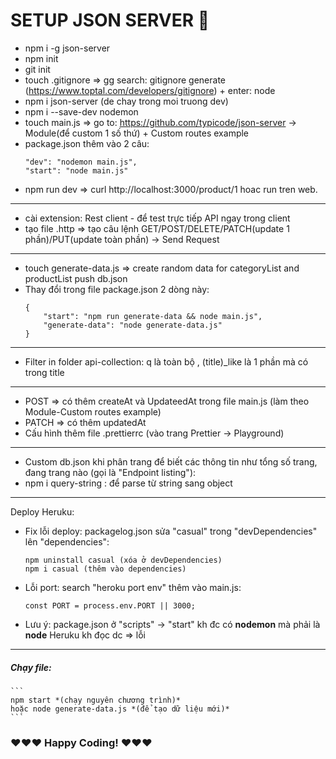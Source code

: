 # SETUP JSON  SERVER 🤩

- npm i -g json-server
- npm init
- git init
- touch .gitignore => gg search: gitignore generate (https://www.toptal.com/developers/gitignore) + enter: node
- npm i json-server (de chay trong moi truong dev)
- npm i --save-dev nodemon
- touch main.js => go to: https://github.com/typicode/json-server -> Module(để custom 1 số thứ) + Custom routes example
- package.json thêm vào 2 câu:
    ```
    "dev": "nodemon main.js",
    "start": "node main.js" 
    ```
- npm run dev => curl http://localhost:3000/product/1 hoac run tren web.

---
- cài extension: Rest client - để test trực tiếp API ngay trong client
- tạo file .http => tạo câu lệnh GET/POST/DELETE/PATCH(update 1 phần)/PUT(update toàn phần) -> Send Request

---
- touch generate-data.js => create random data for categoryList and productList push db.json
- Thay đổi trong file package.json 2 dòng này: 
    ```
    {
        "start": "npm run generate-data && node main.js",
        "generate-data": "node generate-data.js"
    }
    ```

---
- Filter in folder api-collection: q là toàn bộ , (title)_like là 1 phần mà có trong title

---
- POST => có thêm createAt và UpdateedAt trong file main.js (làm theo Module-Custom routes example)
- PATCH => có thêm updatedAt
- Cấu hình thêm file .prettierrc (vào trang Prettier -> Playground)

---
- Custom db.json khi phân trang để biết các thông tin như tổng số trang, đang trang nào (gọi là "Endpoint listing"):
- npm i query-string : để parse từ string sang object

---
Deploy Heruku:
- Fix lỗi deploy: packagelog.json sửa "casual" trong "devDependencies" lên "dependencies":
    ```
    npm uninstall casual (xóa ở devDependencies)
    npm i casual (thêm vào dependencies)
    ```
- Lỗi port: search "heroku port env" thêm vào main.js:
    ```
    const PORT = process.env.PORT || 3000;
    ```
- Lưu ý: package.json ở "scripts" -> "start" kh đc có **nodemon** mà phải là **node** Heruku kh đọc dc => lỗi

---
##### Chạy file:
    ```
    npm start *(chạy nguyên chương trình)*
    hoặc node generate-data.js *(để tạo dữ liệu mới)*
    ```


### ❤️❤️❤️ Happy Coding! ❤️❤️❤️
